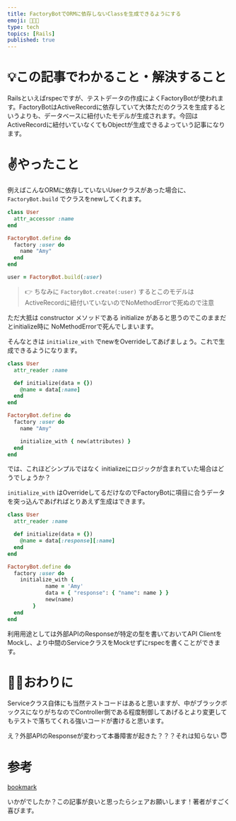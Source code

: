 ```yaml
---
title: FactoryBotでORMに依存しないClassを生成できるようにする
emoji: 🧑🏻‍💻
type: tech
topics: [Rails]
published: true
---
```



# 💡この記事でわかること・解決すること


Railsといえばrspecですが、テストデータの作成によくFactoryBotが使われます。FactoryBotはActiveRecordに依存していて大体ただのクラスを生成するというよりも、データベースに紐付いたモデルが生成されます。今回はActiveRecordに紐付いていなくてもObjectが生成できるよっていう記事になります。


# ✌️やったこと


例えばこんなORMに依存していないUserクラスがあった場合に、 `FactoryBot.build` でクラスをnewしてくれます。 


```ruby
class User
  attr_accessor :name
end

FactoryBot.define do
  factory :user do
    name "Amy"
  end
end

user = FactoryBot.build(:user)
```


> 👉 ちなみに `FactoryBot.create(:user)` するとこのモデルはActiveRecordに紐付いていないのでNoMethodErrorで死ぬので注意


ただ大抵は constructor メソッドである initialize があると思うのでこのままだとinitialize時に NoMethodErrorで死んでしまいます。


そんなときは `initialize_with` でnewをOverrideしてあげましょう。これで生成できるようになります。


```ruby
class User
  attr_reader :name

  def initialize(data = {})
    @name = data[:name]
  end
end

FactoryBot.define do
  factory :user do
    name "Amy"

    initialize_with { new(attributes) }
  end
end
```


では、これほどシンプルではなく initializeにロジックが含まれていた場合はどうでしょうか？


`initialize_with` はOverrideしてるだけなのでFactoryBotに項目に合うデータを突っ込んであげればとりあえず生成はできます。


```ruby
class User
  attr_reader :name

  def initialize(data = {})
    @name = data[:response][:name]
  end
end

FactoryBot.define do
  factory :user do
    initialize_with { 
			name = 'Amy'
			data = { "response": { "name": name } }
			new(name)
		}
  end
end
```


利用用途としては外部APIのResponseが特定の型を書いておいてAPI ClientをMockし、より中間のServiceクラスをMockせずにrspecを書くことができます。


# 🏌️‍♂️おわりに


Serviceクラス自体にも当然テストコードはあると思いますが、中がブラックボックスになりがちなのでController側である程度制御してあげるとより変更してもテストで落ちてくれる強いコードが書けると思います。


え？外部APIのResponseが変わって本番障害が起きた？？？それは知らない 😇


# 参考


[bookmark](https://thoughtbot.com/blog/tips-for-using-factory-bot-without-an-orm)


いかがでしたか？この記事が良いと思ったらシェアお願いします！著者がすごく喜びます。

